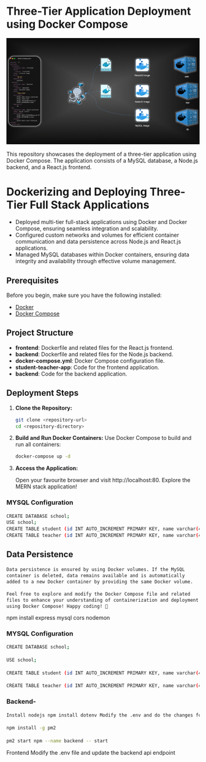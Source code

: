 # Three-Tier Application Deployment using Docker Compose


![Architecture](assets/Infra.gif)

This repository showcases the deployment of a three-tier application using Docker Compose. The application consists of a MySQL database, a Node.js backend, and a React.js frontend.


# Dockerizing and Deploying Three-Tier Full Stack Applications
- Deployed multi-tier full-stack applications using Docker and Docker Compose, ensuring seamless integration and scalability.
- Configured custom networks and volumes for efficient container communication and data persistence across Node.js and React.js applications.
- Managed MySQL databases within Docker containers, ensuring data integrity and availability through effective volume management.


## Prerequisites

Before you begin, make sure you have the following installed:

- [Docker](https://www.docker.com/get-started)
- [Docker Compose](https://docs.docker.com/compose/install/)

## Project Structure

- **frontend**: Dockerfile and related files for the React.js frontend.
- **backend**: Dockerfile and related files for the Node.js backend.
- **docker-compose.yml**: Docker Compose configuration file.
- **student-teacher-app**: Code for the frontend application.
- **backend**: Code for the backend application.

## Deployment Steps

1. **Clone the Repository:**
   ```bash
   git clone <repository-url>
   cd <repository-directory>
   ```

2. **Build and Run Docker Containers:**
    Use Docker Compose to build and run all containers:
    ```bash
    docker-compose up -d
    ```

3. **Access the Application:**

    Open your favourite browser and visit http://localhost:80. Explore the MERN stack application!

### MYSQL Configuration
``` bash
CREATE DATABASE school;
USE school;
CREATE TABLE student (id INT AUTO_INCREMENT PRIMARY KEY, name varchar(40), roll_number int, class varchar(16));
CREATE TABLE teacher (id INT AUTO_INCREMENT PRIMARY KEY, name varchar(40), subject varchar(40), class varchar(16));
```
## Data Persistence
    Data persistence is ensured by using Docker volumes. If the MySQL container is deleted, data remains available and is automatically added to a new Docker container by providing the same Docker volume.

    Feel free to explore and modify the Docker Compose file and related files to enhance your understanding of containerization and deployment using Docker Compose! Happy coding! 🚀


npm install express mysql cors nodemon

### MYSQL Configuration
``` bash
CREATE DATABASE school;

USE school;

CREATE TABLE student (id INT AUTO_INCREMENT PRIMARY KEY, name varchar(40), roll_number int, class varchar(16));

CREATE TABLE teacher (id INT AUTO_INCREMENT PRIMARY KEY, name varchar(40), subject varchar(40), class varchar(16));
```
### Backend-

``` bash
Install nodejs npm install dotenv Modify the .env and do the changes for database

npm install -g pm2

pm2 start npm --name backend -- start
```
Frontend Modify the .env file and update the backend api endpoint
